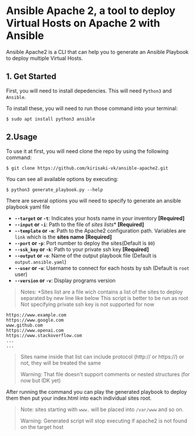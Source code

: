 # Ansible Apache 2, a tool to deploy Virtual Hosts on Apache 2 with Ansible

Ansible Apache2 is a CLI that can help you to generate an Ansible Playbook to deploy multiple Virtual Hosts.

## 1. Get Started
First, you will need to install depedencies. This will need `Python3` and `Ansible`.

To install these, you will need to run those command into your terminal: 

```shell
$ sudo apt install python3 ansible
```

## 2.Usage

To use it at first, you will need clone the repo by using the following command:

```shell
$ git clone https://github.com/kirisaki-vk/ansible-apache2.git
```

You can see all available options by executing:
```shell
$ python3 generate_playbook.py --help
```

There are several options you will need to specify to generate an ansible playbook yaml file

 - **`--target` or `-t`**: Indicates your hosts name in your inventory **[Required]**
 - **`--input` or `-i`**: Path to the file of _sites lists_* **[Required]**
 - **`--template` or `-m`**: Path to the Apache2 configuration path. Variables are `link` which is the **sites name** **[Required]**
 - **`--port` or `-p`**: Port number to deploy the sites(Default is `80`)
 - **`--ssk_key` or `-k`**: Path to your private ssh key **[Required]**
 - **`--output` or `-o`**: Name of the output playbook file (Default is `output.ansible.yaml`)
 - **`--user` or `-u`**: Username to connect for each hosts by ssh (Default is `root` user)
 - **`--version` or `-v`**: Display programs version

> Notes: *Sites list are a file wich contains a list of the sites to deploy separated by new line like below
> This script is better to be run as root
> Not specifying private ssh key is not supported for now

```
https://www.example.com
https://www.google.com
www.github.com
https://www.openai.com
https://www.stackoverflow.com
...
...
```
> Sites name inside that list can include protocol (http:// or https://) or not, they will be treated the same 
> 
> Warning: That file doesn't support comments or nested structures (for now but IDK yet)

After running the command you can play the generated playbook to deploy them then put your index.html into each individual sites root.

> Note: sites starting with `www.` will be placed into `/var/www` and so on.
>
> Warning: Generated script will stop executing if apache2 is not found on the target host 